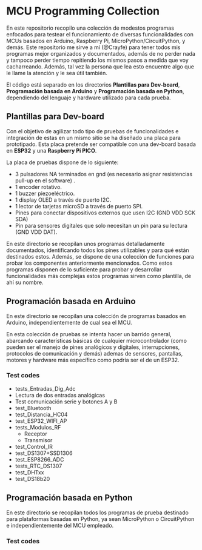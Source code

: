 # MCU Programming Collection
En este repositorio recopilo una colección de modestos programas enfocados para testear el funcionamiento de diversas funcionalidades con MCUs basados en Arduino, Raspberry Pi, MicroPython/CircuitPython, y demás. Este repositorio me sirve a mí (@Crayfe) para tener todos mis programas mejor organizados y documentados, además de no perder nada y tampoco perder tiempo repitiendo los mismos pasos a medida que voy cacharreando. Además, tal vez la persona que lea esto encuentre algo que le llame la atención y le sea útil también.

El código está separado en los directorios **Plantillas para Dev-board**, **Programación basada en Arduino** y **Programación basada en Python**, dependiendo del lenguaje y hardware utilizado para cada prueba.

## Plantillas para Dev-board
Con el objetivo de agilizar todo tipo de pruebas de funcionalidades e integración de estas en un mismo sitio se ha diseñado una placa para prototipado. Esta placa pretende ser compatible con una dev-board basada en **ESP32** y una **Raspberry Pi PICO**. 

La placa de pruebas dispone de lo siguiente:
- 3 pulsadores NA terminados en gnd (es necesario asignar resistencias pull-up en el software) .
- 1 encoder rotativo.
- 1 buzzer piezoeléctrico.
- 1 display OLED a través de puerto I2C.
- 1 lector de tarjetas microSD a través de puerto SPI.
- Pines para conectar dispositivos externos que usen I2C (GND VDD SCK SDA)
- Pin para sensores digitales que solo necesitan un pin para su lectura (GND VDD DAT).

En este directorio se recopilan unos programas detalladamente documentados, identificando todos los pines utilizables y para qué están destinados estos. Además, se dispone de una colección de funciones para probar los componentes anteriormente mencionados. Como estos programas disponen de lo suficiente para probar y desarrollar funcionalidades más complejas estos programas sirven como plantilla, de ahí su nombre.

## Programación basada en Arduino
En este directorio se recopilan una colección de programas basados en Arduino, independientemente de cual sea el MCU. 

En esta colección de pruebas se intenta hacer un barrido general, abarcando características básicas de cualquier microcontrolador (como pueden ser el manejo de pines analógicos y digitales, interrupciones, protocolos de comunicación y demás) ademas de sensores, pantallas, motores y hardware más específico como podría ser el de un ESP32.

### Test codes
- tests_Entradas_Dig_Adc
- Lectura de dos entradas analógicas
- Test comunicación serie y botones A y B
- test_Bluetooth
- test_Distancia_HC04
- test_ESP32_WIFI_AP
- tests_Modulos_RF
    - Receptor
    - Transmisor
- test_Control_IR
- test_DS1307+SSD1306
- test_ESP8266_ADC
- tests_RTC_DS1307
- test_DHTxx
- test_DS18b20

## Programación basada en Python
En este directorio se recopilan todos los programas de prueba destinado para plataformas basadas en Python, ya sean MicroPython o CircuitPython e independientemente del MCU empleado.

### Test codes
